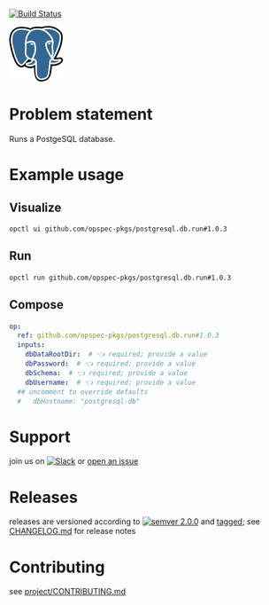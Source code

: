 [![Build Status](https://github.com/opspec-pkgs/postgresql.db.run/workflows/build/badge.svg?branch=main)](https://github.com/opspec-pkgs/postgresql.db.run/actions?query=workflow%3Abuild+branch%3Amain)

<img src="icon.svg" alt="icon" height="100px">

# Problem statement

Runs a PostgeSQL database.

# Example usage

## Visualize

```shell
opctl ui github.com/opspec-pkgs/postgresql.db.run#1.0.3
```

## Run

```
opctl run github.com/opspec-pkgs/postgresql.db.run#1.0.3
```

## Compose

```yaml
op:
  ref: github.com/opspec-pkgs/postgresql.db.run#1.0.3
  inputs:
    dbDataRootDir:  # 👈 required; provide a value
    dbPassword:  # 👈 required; provide a value
    dbSchema:  # 👈 required; provide a value
    dbUsername:  # 👈 required; provide a value
  ## uncomment to override defaults
  #   dbHostname: "postgresql-db"
```

# Support

join us on
[![Slack](https://img.shields.io/badge/slack-opctl-E01563.svg)](https://join.slack.com/t/opctl/shared_invite/zt-51zodvjn-Ul_UXfkhqYLWZPQTvNPp5w)
or
[open an issue](https://github.com/opspec-pkgs/postgresql.db.run/issues)

# Releases

releases are versioned according to
[![semver 2.0.0](https://img.shields.io/badge/semver-2.0.0-brightgreen.svg)](http://semver.org/spec/v2.0.0.html)
and [tagged](https://git-scm.com/book/en/v2/Git-Basics-Tagging); see
[CHANGELOG.md](CHANGELOG.md) for release notes

# Contributing

see
[project/CONTRIBUTING.md](https://github.com/opspec-pkgs/project/blob/main/CONTRIBUTING.md)
